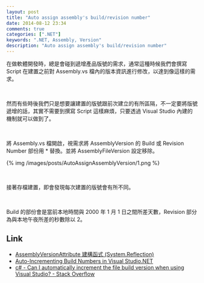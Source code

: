 ```yaml
---
layout: post
title: "Auto assign assembly's build/revision number"
date: 2014-08-12 23:34
comments: true
categories: [".NET"]
keywords: ".NET, Assembly, Version"
description: "Auto assign assembly's build/revision number"
---
```


在做軟體開發時，總是會碰到遞增產品版號的需求，通常這種時候我們會撰寫 Script 在建置之前對 Assembly.vs 檔內的版本資訊進行修改，以達到像這樣的需求。  

<!-- More -->

<br/>

然而有些時後我們只是想要讓建置的版號跟前次建立的有所區隔，不一定要將版號遞增的話，其實不需要到撰寫 Script 這樣麻煩，只要透過 Visual Studio 內建的機制就可以做到了。  

<br/>

將 Assembly.vs 檔開啟，視需求將 AssemblyVersion 的 Build 或 Revision Number 部份用 * 替換。並將 AssemblyFileVersion 設定移除。  

{% img /images/posts/AutoAssignAssemblyVersion/1.png %}

<br/>

接著存檔建置，即會發現每次建置的版號會有所不同。 

<br/>

Build 的部份會是當前本地時間與 2000 年 1 月 1 日之間所差天數，Revision 部分為與本地午夜所差的秒數除以 2。  

Link
----
* [AssemblyVersionAttribute 建構函式 (System.Reflection)](http://msdn.microsoft.com/zh-tw/library/system.reflection.assemblyversionattribute.assemblyversionattribute.aspx)
* [Auto-Incrementing Build Numbers in Visual Studio.NET](http://razorleaf.com/2010/01/auto-incrementing-visual-studio/)
* [c# - Can I automatically increment the file build version when using Visual Studio? - Stack Overflow](http://stackoverflow.com/questions/356543/can-i-automatically-increment-the-file-build-version-when-using-visual-studio)
